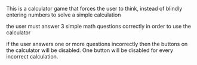This is a calculator game that forces the user to think, instead of blindly entering numbers to solve 
a simple calculation 


the user must answer 3 simple math questions correctly in order to use the calculator

if the user answers one or more questions incorrectly then the buttons on the calculator will be disabled. One
button will be disabled for every incorrect calculation.


